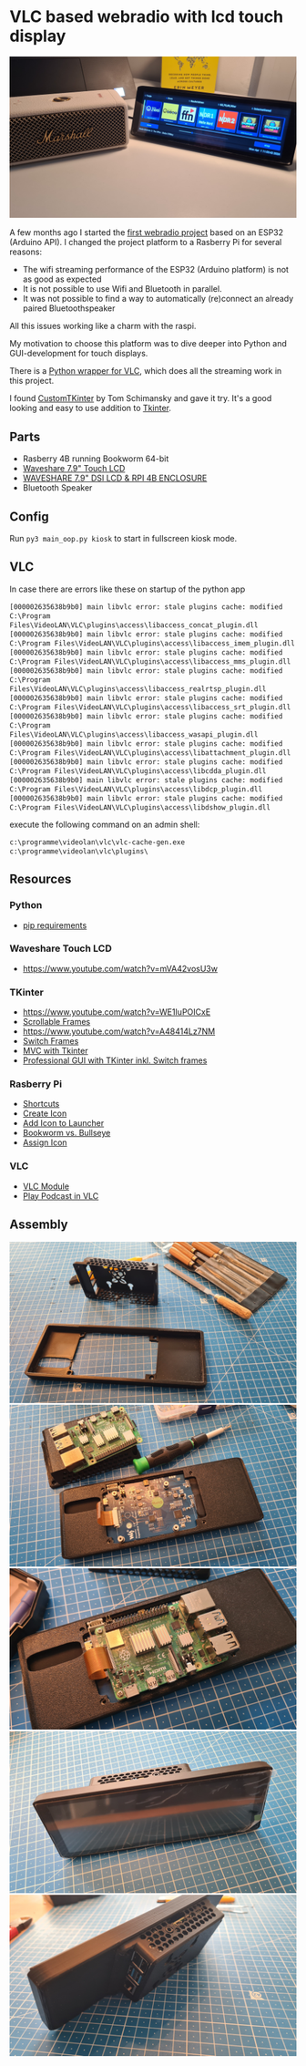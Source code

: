 # VLC based webradio with lcd touch display


![picture of webradio touch](/docs/assets/touch_lcd_radio.jpg "picture of my webradio")

A few months ago I started the [first webradio project](https://github.com/chess-levin/esp32webradio) based on an ESP32 (Arduino API). I changed the project platform to a Rasberry Pi for several reasons:
* The wifi streaming performance of the ESP32 (Arduino platform) is not as good as expected 
* It is not possible to use Wifi and Bluetooth in parallel. 
* It was not possible to find a way to automatically (re)connect an already paired Bluetoothspeaker

All this issues working like a charm with the raspi.

My motivation to choose this platform was to dive deeper into Python and GUI-development for touch displays. 

There is a [Python wrapper for VLC](https://pypi.org/project/python-vlc/), which does all the streaming work in this project.

I found [CustomTKinter](https://customtkinter.tomschimansky.com/) by Tom Schimansky and gave it try. It's a good looking and easy to use addition to [Tkinter](https://docs.python.org/3/library/tkinter.html).


## Parts

* Rasberry 4B running Bookworm 64-bit
* [Waveshare 7.9" Touch LCD](https://www.waveshare.com/7.9inch-hdmi-lcd.htm)
* [WAVESHARE 7.9" DSI LCD & RPI 4B ENCLOSURE](https://cults3d.com/en/3d-model/gadget/waveshare-7-9-dsi-lcd-rpi-4b-enclosure)
* Bluetooth Speaker


## Config

Run `py3 main_oop.py kiosk` to start in fullscreen kiosk mode.


## VLC

In case there are errors like these on startup of the python app

``` 
[000002635638b9b0] main libvlc error: stale plugins cache: modified C:\Program Files\VideoLAN\VLC\plugins\access\libaccess_concat_plugin.dll
[000002635638b9b0] main libvlc error: stale plugins cache: modified C:\Program Files\VideoLAN\VLC\plugins\access\libaccess_imem_plugin.dll
[000002635638b9b0] main libvlc error: stale plugins cache: modified C:\Program Files\VideoLAN\VLC\plugins\access\libaccess_mms_plugin.dll
[000002635638b9b0] main libvlc error: stale plugins cache: modified C:\Program Files\VideoLAN\VLC\plugins\access\libaccess_realrtsp_plugin.dll
[000002635638b9b0] main libvlc error: stale plugins cache: modified C:\Program Files\VideoLAN\VLC\plugins\access\libaccess_srt_plugin.dll
[000002635638b9b0] main libvlc error: stale plugins cache: modified C:\Program Files\VideoLAN\VLC\plugins\access\libaccess_wasapi_plugin.dll
[000002635638b9b0] main libvlc error: stale plugins cache: modified C:\Program Files\VideoLAN\VLC\plugins\access\libattachment_plugin.dll
[000002635638b9b0] main libvlc error: stale plugins cache: modified C:\Program Files\VideoLAN\VLC\plugins\access\libcdda_plugin.dll
[000002635638b9b0] main libvlc error: stale plugins cache: modified C:\Program Files\VideoLAN\VLC\plugins\access\libdcp_plugin.dll
[000002635638b9b0] main libvlc error: stale plugins cache: modified C:\Program Files\VideoLAN\VLC\plugins\access\libdshow_plugin.dll
```

execute the following command on an admin shell:

```
c:\programme\videolan\vlc\vlc-cache-gen.exe c:\programme\videolan\vlc\plugins\
```


## Resources

### Python

* [pip requirements](https://learnpython.com/blog/python-requirements-file/)

### Waveshare Touch LCD 
* https://www.youtube.com/watch?v=mVA42vosU3w

### TKinter
* https://www.youtube.com/watch?v=WE1IuPOICxE
* [Scrollable Frames](https://www.youtube.com/watch?v=Envp9yHb2Ho)
* https://www.youtube.com/watch?v=A48414Lz7NM 
* [Switch Frames](https://www.geeksforgeeks.org/tkinter-application-to-switch-between-different-page-frames/)
* [MVC with Tkinter](https://nazmul-ahsan.medium.com/how-to-organize-multi-frame-tkinter-application-with-mvc-pattern-79247efbb02b)
* [Professional GUI with TKinter inkl. Switch frames](https://medium.com/@mohit444123/sleek-and-professional-gui-with-tkinter-a-step-by-step-guide-4e9f82486380)

### Rasberry Pi
* [Shortcuts](https://raspberrytips.com/desktop-shortcuts-on-raspberry-pi/)
* [Create Icon](https://www.youtube.com/watch?v=aWg_9VZjf1c)
* [Add Icon to Launcher](https://forums.raspberrypi.com/viewtopic.php?t=358648)
* [Bookworm vs. Bullseye](https://github.com/thagrol/Guides/blob/main/bookworm.pdf)
* [Assign Icon](https://www.youtube.com/watch?v=Y9_3DlFqc1Q)


### VLC

* [VLC Module](https://www.geeksforgeeks.org/vlc-module-in-python-an-introduction/)
* [Play Podcast in VLC](https://www.youtube.com/watch?v=5ztCJvfl9Aw)


## Assembly

![enclosure assembly](/docs/assets/enclosure_assembly_1.jpg  "enclosure assembly")
![enclosure assembly](/docs/assets/enclosure_assembly_2.jpg  "enclosure assembly")
![enclosure assembly](/docs/assets/enclosure_assembly_3.jpg  "enclosure assembly")
![enclosure assembly](/docs/assets/enclosure_assembly_4.jpg  "enclosure assembly")
![enclosure assembly](/docs/assets/enclosure_assembly_5.jpg  "enclosure assembly")
